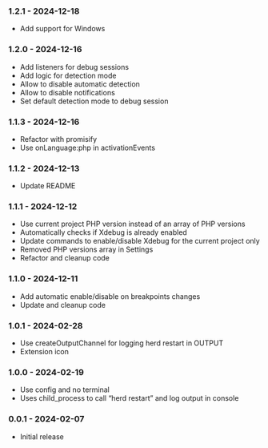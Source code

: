 ### 1.2.1 - 2024-12-18
- Add support for Windows

### 1.2.0 - 2024-12-16
- Add listeners for debug sessions
- Add logic for detection mode
- Allow to disable automatic detection
- Allow to disable notifications
- Set default detection mode to debug session

### 1.1.3 - 2024-12-16
- Refactor with promisify
- Use onLanguage:php in activationEvents

### 1.1.2 - 2024-12-13
- Update README

### 1.1.1 - 2024-12-12
- Use current project PHP version instead of an array of PHP versions
- Automatically checks if Xdebug is already enabled
- Update commands to enable/disable Xdebug for the current project only
- Removed PHP versions array in Settings
- Refactor and cleanup code

### 1.1.0 - 2024-12-11
- Add automatic enable/disable on breakpoints changes
- Update and cleanup code

### 1.0.1 - 2024-02-28
- Use createOutputChannel for logging herd restart in OUTPUT
- Extension icon

### 1.0.0 - 2024-02-19
- Use config and no terminal
- Uses child_process to call “herd restart” and log output in console

### 0.0.1 - 2024-02-07
- Initial release